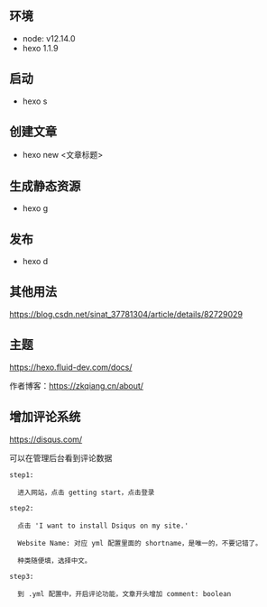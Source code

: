 ## 环境

- node: v12.14.0
- hexo 1.1.9

## 启动

- hexo s

## 创建文章

- hexo new <文章标题>

## 生成静态资源

- hexo g

## 发布

- hexo d

## 其他用法
https://blog.csdn.net/sinat_37781304/article/details/82729029

## 主题
https://hexo.fluid-dev.com/docs/


作者博客：https://zkqiang.cn/about/

## 增加评论系统

https://disqus.com/

可以在管理后台看到评论数据

```
step1:

  进入网站，点击 getting start，点击登录

step2:

  点击 'I want to install Dsiqus on my site.'

  Website Name: 对应 yml 配置里面的 shortname，是唯一的，不要记错了。

  种类随便填，选择中文。

step3:

  到 .yml 配置中，开启评论功能，文章开头增加 comment: boolean
```

